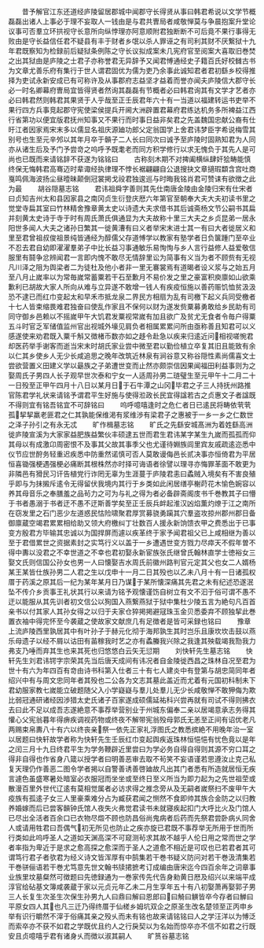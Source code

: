 <!-- { "loadSidebar": true } -->
　　昔予解官江东还道经庐陵留居郡城中闻郡守长得贤从事曰韩君希说以文学节概磊磊出诸人上事必于理不妄取人一钱由是与君共曺局者咸敬惮莫与争晨抱案升堂论议事可否羣立环拱视守长意所向纵悖理亦阿意顺附君独断断不可后竟不果行事得无败由是守长益信任君不疑县有丰于财者乡氓以杀人罪诬之有司利其财不厌繋狱十九年君既察知为检録前后疑狱条例陈之守长议拟成案未几宪府官至阅案大喜取旧巻焚之出其狱由是庐陵之士君子亦称誉君无异辞予又闻君愽通经史子籍百氏好校雠古书为文章尤善乐府有集行于世人谓君固优为儒为吏乃余事此诚知君者君初繇乡校得推择为吏试永新安成已有可称许及从事郡府志益坚才益着而誉亦闻夫庐陵信大郡守长必一时名卿幕府曺局宜皆得贤者然询其磊磊有节概者必曰韩君询其有文学才艺者亦必曰韩君然则韩君其果贤于人乎哉至正壬辰君年六十有一当道以福建转运书吏举不果行四方兵事竞起郡守宪使梁侯提兵开阃大洲辟置君幕府君练达机务多所裨益江西行省第功以便宜版君抚州知事又不果行而时事日益非矣君之先盖魏国忠献公裔有仕旴江者因家焉宋末多以儒显名祖庆源廸功郎父定翁国学上舍君讳梦臣字希说梅雪其别号也生至元辛邜以其年月卒于贑子二人长曰同次曰诚予至庐陵时固熟知君为人同亦从诸生后及予门予尝竒之呜呼予既耄老而同方积学修行以求无愧负于其先人是可尚也已既而来请铭辞不获遂为铭铭曰
　　古称刻木期不对捭阖横纵肆奸狯畴能慎终保无悔韩君高骞迈时辈诹经执律理不悖长裾翩翩自公退搜抉文章擿瑕纇含宫吐商戛鸣佩海波扬尘昼曀昧颠倒冠裳掲戈祋君独逡巡与时晦我铭肖君可赞诔有欲徴之此为最
　　胡谷隠墓志铭
　　君讳祖舜字善则其先仕南唐金陵由金陵归宋有仕宋者曰贞知吉州太和县因家县之南冈贞生衍登庆厯六年第官至朝奉大夫大夫初读书里之觉堂寺扁其室曰竹林精舍豫章黄太史以诗遗大夫求借书其后诚斋杨文节公嗣书其扁并刻黄太史诗于寺于时有周氏萧氏俱通显为大夫故称十里三大夫之乡贞昆弟一居永阳世多闻人大夫之诸孙日繁其一徙黄漕有曰义者举宋末进士其一有曰大者徙居义和里至君曾祖叔俊祖景纯皆通经为醇儒父存道愽学以教家有塾学者日负箧踵门至卒业不忍去君自幼即濯濯羣弟子中比长益习事通敏乐易恂恂与乡人言行益修人益爱敬信服里有鬪争忿辨闻君一言即内愧不敢尽无情辞里讼为简事有义当为者不顾赀有无视凡川泽之阻为舆梁者二为徒杜及他小者非一里无褰裳焉有道暍者设义浆与之始五月至八月止嵗率以为常毎嵗常蓄粟若干石至歉月不易价发之里之豪富积庾廪如山欲乘歉利已胡故大家人所向从难与立异遂不敢增一钱人有疾疫恒施以善药赈饥恤贫汲汲恐不逮已而红巾变起太和早禾市抵龙泉二界民方相扇为乱有司檄下起义兵同受檄者十七人皆束缩畏难君独奋曰使乱作家且不保何以财为遂发赀粟募勇敢给乡民助有司同守御乡邑赖以不摇嵗甲午大饥君发粟视常嵗有加且欲广及贫尤无食者令毎户得粟五斗时官乏军储值监州官出视城外壕见肩负者相属累累问所由亟称善且知君可以义感遂使来劝君既入粟千斛又徴楮币数亦如之趍令赴急以疾来归逺近问相视嗟惋君却医药举手谢客而逝当宋末时胡氏家业尝中微至君以勤俭植立卒复其旧且能致有余以仁其乡使乡人无少长咸追思之晚年改筑近林泉有涧谷意又称谷隠性素尚儒喜文士尝欲营置义田建义学以朂族之子弟遭世变而止然亦颇崇信因果闻福田利益事则为之娶周氏子男四人长子观早世次泰和宁女一人适周孙男二琏璧生至元甲午十二月二十一日殁至正甲午四月十八日以某月日于石牛潭之山冈毕君之子三人持抚州路推官陈君学礼状来请铭予谓君平生好施与使得涖政长民宜得諡若古之贞惠文子者諡既不得则宜有铭吾铭宜不可辞铭曰
　　呜呼噫嘻逢时之危仁者日已逺民将畴依茕茕孤挈挈羸老匪君之仁其孰能保维渇有浆维渉有梁君子之惠被于一乡一乡之仁数世之泽子孙引之有永无忒
　　旷作楫墓志铭
　　旷氏之先繇安城髙洲为着姓繇高洲徙庐陵宣溪为大家家益肥族益繁伙丰硕逮五世而君生君讳某字某生九嵗而孤孤而仰其母以有成激卬周密恨不及事其父故其事季父也尤谨待婣族闾里宾友戚疏逺迩悉中仪节应世酧务轻重迟疾悉中防重然诺慎可否人莫敢谩侮邑长贰决事亦恒倚君为平居恒喜锄强梗遇强梗必痛断其根株然亦时择可诲语者徐譬以理寻亦悔罪革面不敢更为非隣邑有猾民习讦告植党行诈罔无辜为生涯蔓于庐陵君恚曰蟊贼入境矣有不害良殖乎即与为抹摋斥逺令无得留伏我境内其行于乡类如此闲居缮亭榭莳花木愉色婉容以养其母音乐之奉膳羞之品茍力之可为与礼之得为者必备辟斋阁庋书千巻教其子曰懵于书者愚溺于书者迂不愚不迂斯善学矣至正壬辰兵衅起淮汉凶焰薫灼燎于江之南所在窃发里之石门恶少左道惑民怙险啸聚君厚赏募骁勇躏其穴羣盗攻掠州郡州郡日备御廪蔵空竭君累累相给助又领大府檄纠丁壮数百人援永新饷馈衣甲之费悉出于已事变方殷君方毕输其忠诚以为国捍屏而遽以疾革终于家予闻君祖父已上咸相继为善以至于君借累世之资据素封之实笃行义以盖于一乡遭遇世变方戮力尽瘁天不假年曽不得中夀以没君之不幸世道之不幸也君初娶永新宦族张氏继曾氏翰林直学士徳裕女三娶文氏则信国公孙女也男一人曰懐娶吉水周氏前徽州路判官元定其父也女二人婿杨某王某皆仕族孙男二人君之生以戊申十一月二日其殁也以乙未八月十有一日诸孤权厝于药溪之原其后一纪为某年某月日乃谋于某所懐深痛其先君之未有纪述恐遂泯坠不传介乡贡事王礼状其行以来请为铭予观懐谨饬自树立有文不汩于俗可谓不愚不迂以能服从其先训者初文信公以狥国入燕繋燕狱于狱中集杜少陵五言为絶句凡百首亲书以付其家人其孙女得之以归于夫家仓猝掲掲避冦珠玉金贝悉委弃不顾独挈此巻置衣袖中得完怀至今袭蔵之使故家文献庶几有足徴者是皆可采録也铭曰
　　豫章上流庐陵西里孰居其中有叶孙子于赫元化彻于海邦孰生其时岂乐且康坎坎击鼓以燕乐母遗子以经不屑以诂田有苖稼我时艺之亦有蟊螣我兴除之我逢其殃载竭我勚我力弗支乃唾而弃其生也来其死也归悠悠白云矢无愆期
　　刘快轩先生墓志铭
　　快轩先生刘君讳锷字宗荣其先当后唐天成间有讳况者自金陵徙西昌之珠林自况至君为世十有六为年四百有竒由诗书科第入仕者三十有七人建炎中有登第与胡忠简同年者绍兴中有与周文忠同年者其殁也二公各为文志其墓此盖近而尤着有元国初科制未下君幼服家教七嵗能立破题随父入小学嶷嶷与羣儿处羣儿无少长咸敬惮不敢狎侮为欺比弱冠通研诸经因渉猎太史氏诸子百家遂成硕儒延祐科兴尝再就有司试不得则拂衣去曰此不足以成吾志遂絶意不事荐举营别业于州城东偏奉二亲以居竭意承志务得其懽心父宪翁暮年得痹疾调视药物或终夜不解带宪翁殁母郭氏无恙至正间有诏优老凡两赐束帛夀八十有六以终丧亲祭一依先正家礼浮图氏之教悉摈絶不用晚年治一室以居题曰快轩故学者称为快轩先生壬辰红巾变起舆疾返珠林恒悒悒有忧色竟以是年之闰三月十九日终君平生为学务鞭辟近里尝曰为学必务自得自得则其源不穷口耳之得非自得也作省身八箴以授学者曰明善恶审去取不茍笑不妄语谨若思遵汝止克己私复天理仍作善恶二图令学者掲以自警善诱善啓廸故凡出其门者悉有所造就居恒无疾言遽色虽盛寒暑处暗室必衣服冠而坐坐或至终日至义所当为即力起为之先世祖茔或散漫百里外世代辽逺有莫相觉属者必访求得之推念旁从及无嗣者嵗祭扫不废甲午大疫族有孤逺子女三人里豪乘难分占为臧获君闻之恻然不食即帅其族合金防之以归教养婚嫁而后已尝客贑钟氏馆人夜失火弗觉君读书未就寝疾起扣门大呼比火及门馆人已尽出全活者百余口已衣物尽燬不顾也防昌俗尚鬼病者后药而先祭君尝卧病乆同舍人或请用牲君曰吾偶气初无所见也防止之疾亦旋已君既不事荐举无所用于世而所行类如此呜呼圣人之道如天渊高深不可窥测茍求其故不越乎人伦日用之常而世之学者率指为卑近于是求之愈高探之愈深而于圣人之道愈不相近是可叹也已若君者其可谓笃行君子者欤君为经义诗文皆浑厚有中鹄集若干巻书疑义防问对若干巻汲清集若干巻骈俪语若干巻尤笃意先世文翰书牍捃摭考订成编由唐宋迄今四百余年之词章事业族里坟墓粲然可徴题曰先徳録通为一巻家传先代告身勑黄日厯及绍兴以来端平成淳官给砧基文簿咸袭蔵于家以元贞元年乙未二月生享年五十有八初娶萧再娶郭子男三人长复生次圣生次保生孙男九人曰鼎曰解曰恩郎曰曰觭曰觵皆卒今存者曰觯曰平原女四人其也凡三迁乃得终厝于仙槎乡姆坑双企之原圣生改名楚领至正丙申乡举有识行皭然不滓于俗痛其亲之殁乆而未有铭也故来请铭铭曰人之学汪洋以为愽泛而索卒亦不获不如君之学既优且约人之行戾契以为名始而惊卒亦不信不如君之行既安且贞噫嘻乎君有诸身乆而徴以淑其嗣人
　　旷筼谷墓志铭
